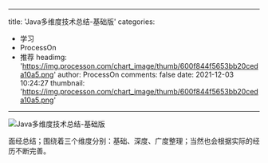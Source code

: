 
---
title: 'Java多维度技术总结-基础版'
categories: 
 - 学习
 - ProcessOn
 - 推荐
headimg: 'https://img.processon.com/chart_image/thumb/600f844f5653bb20ceda10a5.png'
author: ProcessOn
comments: false
date: 2021-12-03 10:24:27
thumbnail: 'https://img.processon.com/chart_image/thumb/600f844f5653bb20ceda10a5.png'
---

<div>   
<img class="thumb" alt="Java多维度技术总结-基础版" src="https://img.processon.com/chart_image/thumb/600f844f5653bb20ceda10a5.png" referrerpolicy="no-referrer">
<p>面经总结；围绕着三个维度分别：基础、深度、广度整理；当然也会根据实际的经历不断完善。</p>  
</div>
            